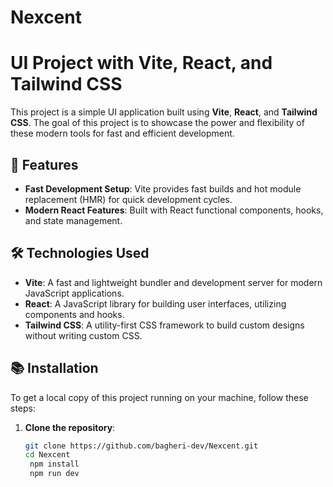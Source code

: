 # Nexcent
# UI Project with Vite, React, and Tailwind CSS

This project is a simple UI application built using **Vite**, **React**, and **Tailwind CSS**. The goal of this project is to showcase the power and flexibility of these modern tools for fast and efficient development.

## 🚀 Features

- **Fast Development Setup**: Vite provides fast builds and hot module replacement (HMR) for quick development cycles.
- **Modern React Features**: Built with React functional components, hooks, and state management.

## 🛠️ Technologies Used

- **Vite**: A fast and lightweight bundler and development server for modern JavaScript applications.
- **React**: A JavaScript library for building user interfaces, utilizing components and hooks.
- **Tailwind CSS**: A utility-first CSS framework to build custom designs without writing custom CSS.

## 📚 Installation

To get a local copy of this project running on your machine, follow these steps:

1. **Clone the repository**:
   ```bash
   git clone https://github.com/bagheri-dev/Nexcent.git
   cd Nexcent
    npm install
    npm run dev